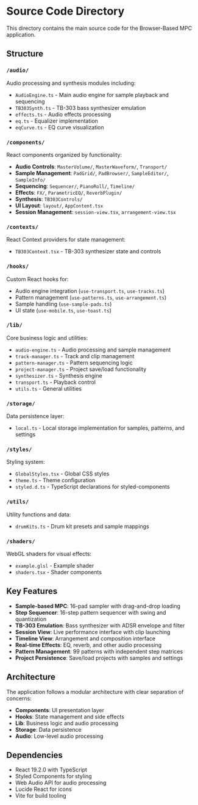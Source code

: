 # Source Code Directory

This directory contains the main source code for the Browser-Based MPC application.

## Structure

### `/audio/`

Audio processing and synthesis modules including:

- `AudioEngine.ts` - Main audio engine for sample playback and sequencing
- `TB303Synth.ts` - TB-303 bass synthesizer emulation
- `effects.ts` - Audio effects processing
- `eq.ts` - Equalizer implementation
- `eqCurve.ts` - EQ curve visualization

### `/components/`

React components organized by functionality:

- **Audio Controls**: `MasterVolume/`, `MasterWaveform/`, `Transport/`
- **Sample Management**: `PadGrid/`, `PadBrowser/`, `SampleEditor/`, `SampleInfo/`
- **Sequencing**: `Sequencer/`, `PianoRoll/`, `Timeline/`
- **Effects**: `FX/`, `ParametricEQ/`, `ReverbPlugin/`
- **Synthesis**: `TB303Controls/`
- **UI Layout**: `layout/`, `AppContent.tsx`
- **Session Management**: `session-view.tsx`, `arrangement-view.tsx`

### `/contexts/`

React Context providers for state management:

- `TB303Context.tsx` - TB-303 synthesizer state and controls

### `/hooks/`

Custom React hooks for:

- Audio engine integration (`use-transport.ts`, `use-tracks.ts`)
- Pattern management (`use-patterns.ts`, `use-arrangement.ts`)
- Sample handling (`use-sample-pads.ts`)
- UI state (`use-mobile.ts`, `use-toast.ts`)

### `/lib/`

Core business logic and utilities:

- `audio-engine.ts` - Audio processing and sample management
- `track-manager.ts` - Track and clip management
- `pattern-manager.ts` - Pattern sequencing logic
- `project-manager.ts` - Project save/load functionality
- `synthesizer.ts` - Synthesis engine
- `transport.ts` - Playback control
- `utils.ts` - General utilities

### `/storage/`

Data persistence layer:

- `local.ts` - Local storage implementation for samples, patterns, and settings

### `/styles/`

Styling system:

- `GlobalStyles.tsx` - Global CSS styles
- `theme.ts` - Theme configuration
- `styled.d.ts` - TypeScript declarations for styled-components

### `/utils/`

Utility functions and data:

- `drumKits.ts` - Drum kit presets and sample mappings

### `/shaders/`

WebGL shaders for visual effects:

- `example.glsl` - Example shader
- `shaders.tsx` - Shader components

## Key Features

- **Sample-based MPC**: 16-pad sampler with drag-and-drop loading
- **Step Sequencer**: 16-step pattern sequencer with swing and quantization
- **TB-303 Emulation**: Bass synthesizer with ADSR envelope and filter
- **Session View**: Live performance interface with clip launching
- **Timeline View**: Arrangement and composition interface
- **Real-time Effects**: EQ, reverb, and other audio processing
- **Pattern Management**: 99 patterns with independent step matrices
- **Project Persistence**: Save/load projects with samples and settings

## Architecture

The application follows a modular architecture with clear separation of concerns:

- **Components**: UI presentation layer
- **Hooks**: State management and side effects
- **Lib**: Business logic and audio processing
- **Storage**: Data persistence
- **Audio**: Low-level audio processing

## Dependencies

- React 19.2.0 with TypeScript
- Styled Components for styling
- Web Audio API for audio processing
- Lucide React for icons
- Vite for build tooling
